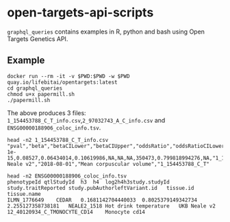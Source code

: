 # open-targets-api-scripts

`graphql_queries` contains examples in R, python and bash using Open Targets Genetics API.

## Example


```
docker run --rm -it -v $PWD:$PWD -w $PWD quay.io/lifebitai/opentargets:latest
cd graphql_queries
chmod u+x papermill.sh
./papermill.sh
```
The above produces 3 files: `1_154453788_C_T_info.csv`,`2_97032743_A_C_info.csv` and `ENSG00000188906_coloc_info.tsv`.

```
head -n2 1_154453788_C_T_info.csv
"pval","beta","betaCILower","betaCIUpper","oddsRatio","oddsRatioCILower","oddsRatioCIUpper","nTotal","overallR2","posteriorProbability","indexVariant.id","indexVariant.rsId","study.studyId","study.pmid","study.pubAuthor","study.pubDate","study.traitReported","input_variant"
1e-15,0.08527,0.06434014,0.10619986,NA,NA,NA,350473,0.799818994276,NA,"1_154422736_C_A","rs4133213","NEALE2_30040_raw",NA,"UKB Neale v2","2018-08-01","Mean corpuscular volume","1_154453788_C_T"
```

```
head -n2 ENSG00000188906_coloc_info.tsv
phenotypeId	qtlStudyId	h3	h4	log2h4h3study.studyId	study.traitReported	study.pubAuthorleftVariant.id	tissue.id	tissue.name
ILMN_1776649	CEDAR	0.1681142704440033	0.8025379149342734	2.255127358738181	NEALE2_1518	Hot drink temperature	UKB Neale v2	12_40120934_C_TMONOCYTE_CD14	Monocyte cd14
```
